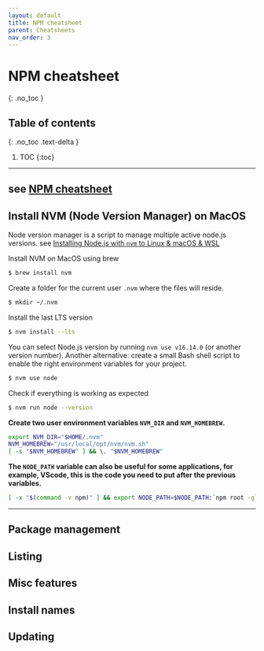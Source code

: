```yaml
---
layout: default
title: NPM cheatsheet
parent: Cheatsheets
nav_order: 3
---
```

# NPM cheatsheet
{: .no_toc }

## Table of contents
{: .no_toc .text-delta }

1. TOC
{:toc}

---
## see [NPM cheatsheet](https://devhints.io/npm)

## Install NVM (Node Version Manager) on MacOS

Node version manager is a script to manage multiple active node.js versions. 
see [Installing Node.js with `nvm` to Linux & macOS & WSL](https://gist.github.com/d2s/372b5943bce17b964a79)

Install NVM on MacOS using brew
````bash
$ brew install nvm
````

Create a folder for the current user `.nvm` where the files will reside.
````bash
$ mkdir ~/.nvm
````

Install the last LTS version
````bash
$ nvm install --lts
````

You can select Node.js version by running `nvm use v16.14.0` (or another version number). Another alternative: create a small Bash shell script to enable the right environment variables for your project.
````bash
$ nvm use node
````

Check if everything is working as expected
````bash
$ nvm run node --version
````

**Create two user environment variables `NVM_DIR` and `NVM_HOMEBREW`.**
````bash
export NVM_DIR="$HOME/.nvm"
NVM_HOMEBREW="/usr/local/opt/nvm/nvm.sh"
[ -s "$NVM_HOMEBREW" ] && \. "$NVM_HOMEBREW"
````

**The `NODE_PATH` variable can also be useful for some applications, for example, VScode, this is the code you need to put after the previous variables.**
````bash
[ -x "$(command -v npm)" ] && export NODE_PATH=$NODE_PATH:`npm root -g`
````
---
## Package management
## Listing
## Misc features
## Install names
## Updating
